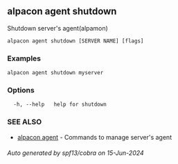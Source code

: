 ## alpacon agent shutdown

Shutdown server's agent(alpamon)

```
alpacon agent shutdown [SERVER NAME] [flags]
```

### Examples

```
alpacon agent shutdown myserver
```

### Options

```
  -h, --help   help for shutdown
```

### SEE ALSO

* [alpacon agent](alpacon_agent.md)	 - Commands to manage server's agent

###### Auto generated by spf13/cobra on 15-Jun-2024
